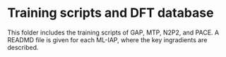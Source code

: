 # Training scripts and DFT database
This folder includes the training scripts of GAP, MTP, N2P2, and PACE.
A READMD file is given for each ML-IAP, where the key ingradients are described.